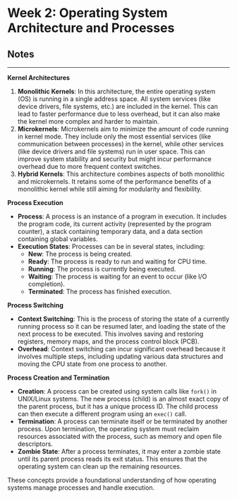 # Week 2: Operating System Architecture and Processes

## Notes

---

**Kernel Architectures**

1. **Monolithic Kernels**: In this architecture, the entire operating system (OS) is running in a single address space. All system services (like device drivers, file systems, etc.) are included in the kernel. This can lead to faster performance due to less overhead, but it can also make the kernel more complex and harder to maintain.
2. **Microkernels**: Microkernels aim to minimize the amount of code running in kernel mode. They include only the most essential services (like communication between processes) in the kernel, while other services (like device drivers and file systems) run in user space. This can improve system stability and security but might incur performance overhead due to more frequent context switches.
3. **Hybrid Kernels**: This architecture combines aspects of both monolithic and microkernels. It retains some of the performance benefits of a monolithic kernel while still aiming for modularity and flexibility.

**Process Execution**

- **Process**: A process is an instance of a program in execution. It includes the program code, its current activity (represented by the program counter), a stack containing temporary data, and a data section containing global variables.
- **Execution States**: Processes can be in several states, including:
    - **New**: The process is being created.
    - **Ready**: The process is ready to run and waiting for CPU time.
    - **Running**: The process is currently being executed.
    - **Waiting**: The process is waiting for an event to occur (like I/O completion).
    - **Terminated**: The process has finished execution.

**Process Switching**

- **Context Switching**: This is the process of storing the state of a currently running process so it can be resumed later, and loading the state of the next process to be executed. This involves saving and restoring registers, memory maps, and the process control block (PCB).
- **Overhead**: Context switching can incur significant overhead because it involves multiple steps, including updating various data structures and moving the CPU state from one process to another.

**Process Creation and Termination**

- **Creation**: A process can be created using system calls like `fork()` in UNIX/Linux systems. The new process (child) is an almost exact copy of the parent process, but it has a unique process ID. The child process can then execute a different program using an `exec()` call.
- **Termination**: A process can terminate itself or be terminated by another process. Upon termination, the operating system must reclaim resources associated with the process, such as memory and open file descriptors.
- **Zombie State**: After a process terminates, it may enter a zombie state until its parent process reads its exit status. This ensures that the operating system can clean up the remaining resources.

These concepts provide a foundational understanding of how operating systems manage processes and handle execution.

